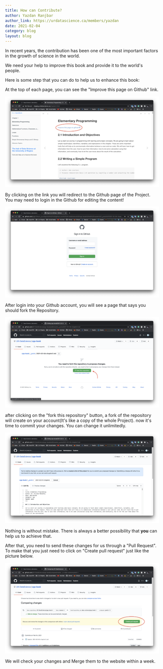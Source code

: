 ```yaml
---
title: How can Contribute?
author: Yazdan Ranjbar
author_link: https://urdatascience.ca/members/yazdan
date: 2021-02-04
category: blog
layout: blog
---
```


In recent years, the contribution has been one of the most important factors 
in the growth of science in the world.

We need your help to improve this book and provide it to the world's people.

Here is some step that you can do to help us to enhance this book:

At the top of each page, you can see the "Improve this page on Github" link.
 
![Improve this page on Github](../assets/img/blog/contribution/picture1.png)

By clicking on the link you will redirect to the Github page of the Project. 
You may need to login in the Github for editing the content!

![Login to Github](../assets/img/blog/contribution/picture2.png)

After login into your Github account, you will see a page 
that says you should fork the Repository. 

![fork this repository](../assets/img/blog/contribution/picture3.png)

after clicking on the "fork this repository" button, 
a fork of the repository will create on your 
account(It's like a copy of the whole Project).
now it's time to commit your changes. You can change it unlimitedly.

![commit changes](../assets/img/blog/contribution/picture4.png)

Nothing is without mistake. 
There is always a better possibility that **you** can help us to achieve that.

After that, you need to send these changes for us through a "Pull Request". 
To make that you just need to click on "Create pull request" just like the picture below.

![Create pull request](../assets/img/blog/contribution/picture5.png)

We will check your changes and Merge them to the website within a week.
